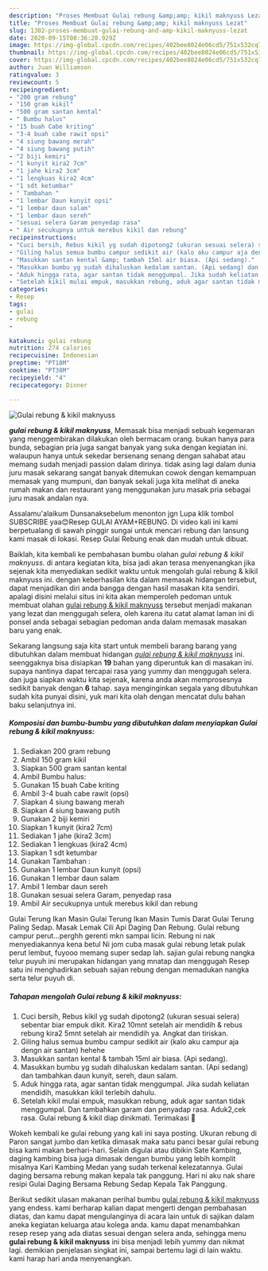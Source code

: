 ```yaml
---
description: "Proses Membuat Gulai rebung &amp;amp; kikil maknyuss Lezat"
title: "Proses Membuat Gulai rebung &amp;amp; kikil maknyuss Lezat"
slug: 1302-proses-membuat-gulai-rebung-and-amp-kikil-maknyuss-lezat
date: 2020-09-15T08:36:28.929Z
image: https://img-global.cpcdn.com/recipes/402bee8024e06cd5/751x532cq70/gulai-rebung-kikil-maknyuss-foto-resep-utama.jpg
thumbnail: https://img-global.cpcdn.com/recipes/402bee8024e06cd5/751x532cq70/gulai-rebung-kikil-maknyuss-foto-resep-utama.jpg
cover: https://img-global.cpcdn.com/recipes/402bee8024e06cd5/751x532cq70/gulai-rebung-kikil-maknyuss-foto-resep-utama.jpg
author: Juan Williamson
ratingvalue: 3
reviewcount: 5
recipeingredient:
- "200 gram rebung"
- "150 gram kikil"
- "500 gram santan kental"
- " Bumbu halus"
- "15 buah Cabe kriting"
- "3-4 buah cabe rawit opsi"
- "4 siung bawang merah"
- "4 siung bawang putih"
- "2 biji kemiri"
- "1 kunyit kira2 7cm"
- "1 jahe kira2 3cm"
- "1 lengkuas kira2 4cm"
- "1 sdt ketumbar"
- " Tambahan "
- "1 lembar Daun kunyit opsi"
- "1 lembar daun salam"
- "1 lembar daun sereh"
- "sesuai selera Garam penyedap rasa"
- " Air secukupnya untuk merebus kikil dan rebung"
recipeinstructions:
- "Cuci bersih, Rebus kikil yg sudah dipotong2 (ukuran sesuai selera) sebentar biar empuk dikit. Kira2 10mnt setelah air mendidih &amp; rebus rebung kira2 5mnt setelah air mendidih ya. Angkat dan tiriskan."
- "Giling halus semua bumbu campur sedikit air (kalo aku campur aja dengn air santan) hehehe"
- "Masukkan santan kental &amp; tambah 15ml air biasa. (Api sedang)."
- "Masukkan bumbu yg sudah dihaluskan kedalam santan. (Api sedang) dan tambahkan daun kunyit, sereh, daun salam."
- "Aduk hingga rata, agar santan tidak menggumpal. Jika sudah keliatan mendidih, masukkan kikil terlebih dahulu."
- "Setelah kikil mulai empuk, masukkan rebung, aduk agar santan tidak menggumpal. Dan tambahkan garam dan penyadap rasa. Aduk2,cek rasa. Gulai rebung &amp; kikil diap dinikmati. Terimakasi 🥰"
categories:
- Resep
tags:
- gulai
- rebung
- 

katakunci: gulai rebung  
nutrition: 274 calories
recipecuisine: Indonesian
preptime: "PT18M"
cooktime: "PT38M"
recipeyield: "4"
recipecategory: Dinner

---
```



![Gulai rebung &amp; kikil maknyuss](https://img-global.cpcdn.com/recipes/402bee8024e06cd5/751x532cq70/gulai-rebung-kikil-maknyuss-foto-resep-utama.jpg)

<b><i>gulai rebung &amp; kikil maknyuss</i></b>, Memasak bisa menjadi sebuah kegemaran yang menggembirakan dilakukan oleh bermacam orang. bukan hanya para bunda, sebagian pria juga sangat banyak yang suka dengan kegiatan ini. walaupun hanya untuk sekedar bersenang senang dengan sahabat atau memang sudah menjadi passion dalam dirinya. tidak asing lagi dalam dunia juru masak sekarang sangat banyak ditemukan cowok dengan kemampuan memasak yang mumpuni, dan banyak sekali juga kita melihat di aneka rumah makan dan restaurant yang menggunakan juru masak pria sebagai juru masak andalan nya.

Assalamu&#39;alaikum Dunsanaksebelum menonton jgn Lupa klik tombol SUBSCRIBE yaa😊Resep GULAI AYAM+REBUNG. Di video kali ini kami berpetualang di sawah pinggir sungai untuk mencari rebung dan lansung kami masak di lokasi. Resep Gulai Rebung enak dan mudah untuk dibuat.

Baiklah, kita kembali ke pembahasan bumbu olahan <i>gulai rebung &amp; kikil maknyuss</i>. di antara kegiatan kita, bisa jadi akan terasa menyenangkan jika sejenak kita menyediakan sedikit waktu untuk mengolah gulai rebung &amp; kikil maknyuss ini. dengan keberhasilan kita dalam memasak hidangan tersebut, dapat menjadikan diri anda bangga dengan hasil masakan kita sendiri. apalagi disini melalui situs ini kita akan memperoleh pedoman untuk membuat olahan <u>gulai rebung &amp; kikil maknyuss</u> tersebut menjadi makanan yang lezat dan menggugah selera, oleh karena itu catat alamat laman ini di ponsel anda sebagai sebagian pedoman anda dalam memasak masakan baru yang enak.


Sekarang langsung saja kita start untuk membeli barang barang yang dibutuhkan dalam membuat hidangan <u><i>gulai rebung &amp; kikil maknyuss</i></u> ini. seenggaknya bisa disiapkan <b>19</b> bahan yang diperuntuk kan di masakan ini. supaya nantinya dapat tercapai rasa yang yummy dan menggugah selera. dan juga siapkan waktu kita sejenak, karena anda akan memprosesnya sedikit banyak dengan <b>6</b> tahap. saya menginginkan segala yang dibutuhkan sudah kita punyai disini, yuk mari kita olah dengan mencatat dulu bahan baku selanjutnya ini.

<!--inarticleads1-->

##### Komposisi dan bumbu-bumbu yang dibutuhkan dalam menyiapkan Gulai rebung &amp; kikil maknyuss:

1. Sediakan 200 gram rebung
1. Ambil 150 gram kikil
1. Siapkan 500 gram santan kental
1. Ambil  Bumbu halus:
1. Gunakan 15 buah Cabe kriting
1. Ambil 3-4 buah cabe rawit (opsi)
1. Siapkan 4 siung bawang merah
1. Siapkan 4 siung bawang putih
1. Gunakan 2 biji kemiri
1. Siapkan 1 kunyit (kira2 7cm)
1. Sediakan 1 jahe (kira2 3cm)
1. Sediakan 1 lengkuas (kira2 4cm)
1. Siapkan 1 sdt ketumbar
1. Gunakan  Tambahan :
1. Gunakan 1 lembar Daun kunyit (opsi)
1. Gunakan 1 lembar daun salam
1. Ambil 1 lembar daun sereh
1. Gunakan sesuai selera Garam, penyedap rasa
1. Ambil  Air secukupnya untuk merebus kikil dan rebung


Gulai Terung Ikan Masin Gulai Terung Ikan Masin Tumis Darat Gulai Terung Paling Sedap. Masak Lemak Cili Api Daging Dan Rebung. Gulai rebung campur perut…perghh gerenti mkn sampai licin. Rebung ni nak menyediakannya kena betul Ni jom cuba masak gulai rebung letak pulak perut lembut, fuyooo memang super sedap lah. sajian gulai rebung nangka telur puyuh ini merupakan hidangan yang mnatap dan menggugah Resep satu ini menghadirkan sebuah sajian rebung dengan memadukan nangka serta telur puyuh di. 

<!--inarticleads2-->

##### Tahapan mengolah Gulai rebung &amp; kikil maknyuss:

1. Cuci bersih, Rebus kikil yg sudah dipotong2 (ukuran sesuai selera) sebentar biar empuk dikit. Kira2 10mnt setelah air mendidih &amp; rebus rebung kira2 5mnt setelah air mendidih ya. Angkat dan tiriskan.
1. Giling halus semua bumbu campur sedikit air (kalo aku campur aja dengn air santan) hehehe
1. Masukkan santan kental &amp; tambah 15ml air biasa. (Api sedang).
1. Masukkan bumbu yg sudah dihaluskan kedalam santan. (Api sedang) dan tambahkan daun kunyit, sereh, daun salam.
1. Aduk hingga rata, agar santan tidak menggumpal. Jika sudah keliatan mendidih, masukkan kikil terlebih dahulu.
1. Setelah kikil mulai empuk, masukkan rebung, aduk agar santan tidak menggumpal. Dan tambahkan garam dan penyadap rasa. Aduk2,cek rasa. Gulai rebung &amp; kikil diap dinikmati. Terimakasi 🥰


Wokeh kembali ke gulai rebung yang kali ini saya posting. Ukuran rebung di Paron sangat jumbo dan ketika dimasak maka satu panci besar gulai rebung bisa kami makan berhari-hari. Selain digulai atau dibikin Sate Kambing, daging kambing bisa juga dimasak dengan bumbu yang lebih komplit misalnya Kari Kambing Medan yang sudah terkenal kelezatannya. Gulai daging bersama rebung makan kepala tak panggung. Hari ni aku nak share resipi Gulai Daging Bersama Rebung Sedap Kepala Tak Panggung. 

Berikut sedikit ulasan makanan perihal bumbu <u>gulai rebung &amp; kikil maknyuss</u> yang endess. kami berharap kalian dapat mengerti dengan pembahasan diatas, dan kamu dapat mengulanginya di acara lain untuk di sajikan dalam aneka kegiatan keluarga atau kolega anda. kamu dapat menambahkan resep resep yang ada diatas sesuai dengan selera anda, sehingga menu <b>gulai rebung &amp; kikil maknyuss</b> ini bisa menjadi lebih yummy dan nikmat lagi. demikian penjelasan singkat ini, sampai bertemu lagi di lain waktu. kami harap hari anda menyenangkan.
